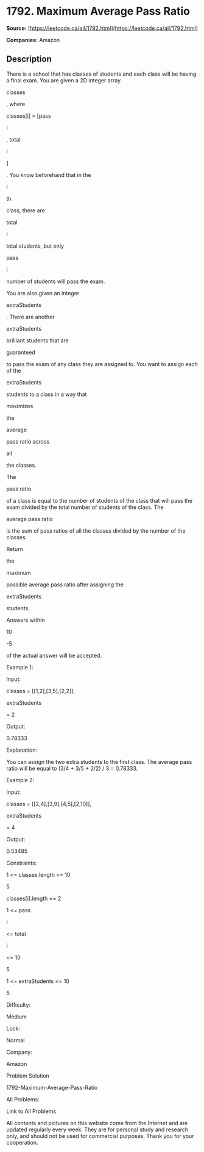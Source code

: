 # 1792. Maximum Average Pass Ratio

**Source:** [https://leetcode.ca/all/1792.html](https://leetcode.ca/all/1792.html)

**Companies:** Amazon

## Description

There is a school that has classes of students and each class will be having a final exam. You are given a 2D integer array

classes

, where

classes[i] = [pass

i

, total

i

]

. You know beforehand that in the

i

th

class, there are

total

i

total students, but only

pass

i

number of students will pass the exam.

You are also given an integer

extraStudents

. There are another

extraStudents

brilliant students that are

guaranteed

to pass the exam of any class they are assigned to. You want to assign each of the

extraStudents

students to a class in a way that

maximizes

the

average

pass ratio across

all

the classes.

The

pass ratio

of a class is equal to the number of students of the class that will pass the exam divided by the total number of students of the class. The

average pass ratio

is the sum of pass ratios of all the classes divided by the number of the classes.

Return

the

maximum

possible average pass ratio after assigning the

extraStudents

students.

Answers within

10

-5

of the actual answer will be accepted.

Example 1:

Input:

classes = [[1,2],[3,5],[2,2]],

extraStudents

= 2

Output:

0.78333

Explanation:

You can assign the two extra students to the first class. The average pass ratio will be equal to (3/4 + 3/5 + 2/2) / 3 = 0.78333.

Example 2:

Input:

classes = [[2,4],[3,9],[4,5],[2,10]],

extraStudents

= 4

Output:

0.53485

Constraints:

1 <= classes.length <= 10

5

classes[i].length == 2

1 <= pass

i

<= total

i

<= 10

5

1 <= extraStudents <= 10

5

Difficulty:

Medium

Lock:

Normal

Company:

Amazon

Problem Solution

1792-Maximum-Average-Pass-Ratio

All Problems:

Link to All Problems

All contents and pictures on this website come from the Internet and are updated regularly every week. They are for personal study and research only, and should not be used for commercial purposes. Thank you for your cooperation.

